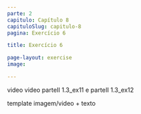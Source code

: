 ```yaml
---
parte: 2
capitulo: Capítulo 8
capituloSlug: capitulo-8
pagina: Exercício 6

title: Exercício 6

page-layout: exercise
image:

---
```


video video parteII 1.3_ex11 e parteII 1.3_ex12

template imagem/video + texto
